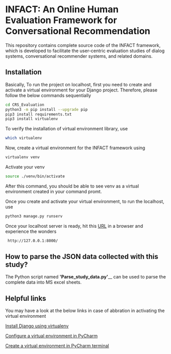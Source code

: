 # INFACT: An Online Human Evaluation Framework for Conversational Recommendation

This repository contains complete source code of the INFACT framework, which is developed to facilitate the user-centric evaluation studies of dialog systems, conversational recommender systems, and related domains.

## Installation

Basically, To run the project on localhost, first you need to create and activate a virtual environment for your Django project. Therefore, please follow the below commands sequentially  

```bash
cd CRS_Evaluation
python3 -m pip install --upgrade pip
pip3 install requirements.txt
pip3 install virtualenv
```
To verify the installation of virtual environment library, use
```bash
which virtualenv
```

Now, create a virtual environment for the INFACT framework using

```bash
virtualenv venv
```
Activate your venv
```bash
source ./venv/bin/activate
```
After this command, you should be able to see venv as a virtual environment created in your command promt.

Once you create and activate your virtual environment, to run the localhost, use
```bash
python3 manage.py runserv
```

Once your localhost server is ready, hit this [URL]( http://127.0.0.1:8000/ ) in a browser and experience the wonders
```bash
 http://127.0.0.1:8000/
```

## How to parse the JSON data collected with this study?

The Python script named **'Parse_study_data.py'**__ can be used to parse the complete data into MS excel sheets.

## Helpful links
You may have a look at the below links in case of abbration in activating the virtual environment

[Install Django using virtualenv](https://help.dreamhost.com/hc/en-us/articles/215317948-Install-Django-using-virtualenv)

[Configure a virtual environment in PyCharm](https://www.jetbrains.com/help/pycharm/creating-virtual-environment.html)

[Create a virtual environment in PyCharm terminal](https://www.codegrepper.com/code-examples/shell/create+a+virtual+environment+python+pycharm)

